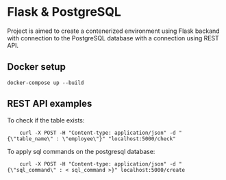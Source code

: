 # Flask & PostgreSQL

Project is aimed to create a contenerized environment using Flask backand with connection to the PostgreSQL database with a connection using REST API.

## Docker setup

`docker-compose up --build`

## REST API examples 

To check if the table exists: 

```
    curl -X POST -H "Content-type: application/json" -d "{\"table_name\" : \"employee\"}" "localhost:5000/check"
```

To apply sql commands on the postgresql database:

```
    curl -X POST -H "Content-type: application/json" -d "{\"sql_command\" : < sql_command >}" localhost:5000/create
```
